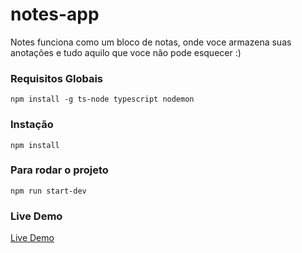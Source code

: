# notes-app

Notes funciona como um bloco de notas, onde voce armazena suas anotações 
e tudo aquilo que voce não pode esquecer :)


### Requisitos Globais
`npm install -g ts-node typescript nodemon`

### Instação 
`npm install`

### Para rodar o projeto
`npm run start-dev`


### Live Demo
<a href="https://notes-app-zgi1.onrender.com">Live Demo</a>
